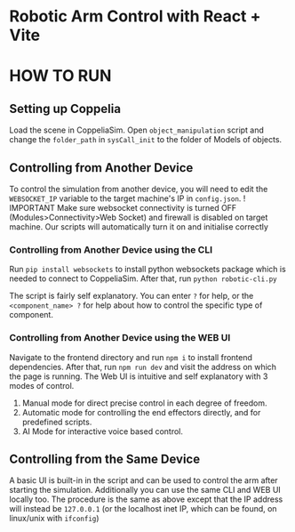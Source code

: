 # Robotic Arm Control with React + Vite

# HOW TO RUN

## Setting up Coppelia
Load the scene in CoppeliaSim. Open `object_manipulation` script and change the `folder_path` in `sysCall_init` to the folder of Models of objects. 

## Controlling from Another Device
To control the simulation from another device, you will need to edit the `WEBSOCKET_IP` variable to the target machine's IP in `config.json`.
! IMPORTANT
Make sure websocket connectivity is turned OFF (Modules>Connectivity>Web Socket) and firewall is disabled on target machine. Our scripts will automatically turn it on and initialise correctly

### Controlling from Another Device using the CLI
Run `pip install websockets` to install python websockets package which is needed to connect to CoppeliaSim.
After that, run `python robotic-cli.py`

The script is fairly self explanatory. You can enter `?` for help, or the `<component_name> ?` for help about how to control the specific type of component.

### Controlling from Another Device using the WEB UI

Navigate to the frontend directory and run `npm i` to install frontend dependencies.
After that, run `npm run dev` and visit the address on which the page is running. The Web UI is intuitive and self explanatory with 3 modes of control.

1. Manual mode for direct precise control in each degree of freedom.
2. Automatic mode for controlling the end effectors directly, and for predefined scripts.
3. AI Mode for interactive voice based control.

## Controlling from the Same Device
A basic UI is built-in in the script and can be used to control the arm after starting the simulation. Additionally you can use the same CLI and WEB UI locally too. The procedure is the same as above except that the IP address will instead be `127.0.0.1` (or the localhost inet IP, which can be found, on linux/unix with `ifconfig`)
